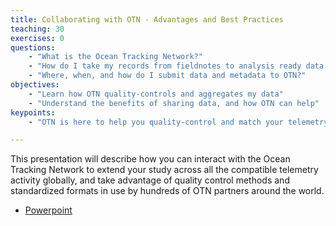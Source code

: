 ```yaml
---
title: Collaborating with OTN - Advantages and Best Practices
teaching: 30
exercises: 0
questions:
    - "What is the Ocean Tracking Network?"
    - "How do I take my records from fieldnotes to analysis ready data sets?"
    - "Where, when, and how do I submit data and metadata to OTN?"
objectives:
    - "Learn how OTN quality-controls and aggregates my data"
    - "Understand the benefits of sharing data, and how OTN can help"
keypoints:
    - "OTN is here to help you quality-control and match your telemetry data with all the other projects across their global network"

---
```


This presentation will describe how you can interact with the Ocean Tracking Network to extend your study across all the compatible telemetry activity globally, and take advantage of quality control methods and standardized formats in use by hundreds of OTN partners around the world.

- [Powerpoint](../Resources/DFO_best_practices_2020_03.pptx)
